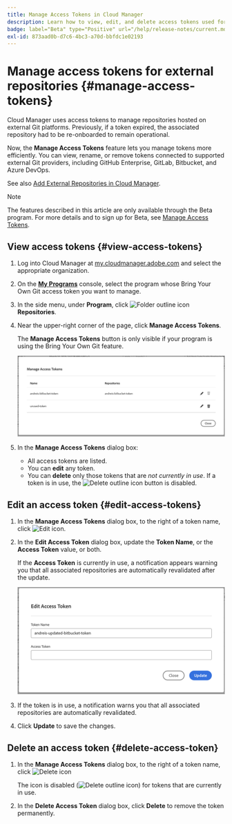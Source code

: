 ```yaml
---
title: Manage Access Tokens in Cloud Manager
description: Learn how to view, edit, and delete access tokens used for Bring Your Own Git in Cloud Manager on Adobe Managed Services.
badge: label="Beta" type="Positive" url="/help/release-notes/current.md#access-tokens"
exl-id: 873aad0b-d7c6-4bc3-a70d-bbfdc1e02193
---
```

# Manage access tokens for external repositories {#manage-access-tokens}

Cloud Manager uses access tokens to manage repositories hosted on external Git platforms. Previously, if a token expired, the associated repository had to be re-onboarded to remain operational.

Now, the **Manage Access Tokens** feature lets you manage tokens more efficiently. You can view, rename, or remove tokens connected to supported external Git providers, including GitHub Enterprise, GitLab, Bitbucket, and Azure DevOps.

See also [Add External Repositories in Cloud Manager](/help/managing-code/external-repositories.md).

>[!NOTE]
>
>The features described in this article are only available through the Beta program. For more details and to sign up for Beta, see [Manage Access Tokens](/help/release-notes/current.md#access-tokens).

## View access tokens {#view-access-tokens}

1. Log into Cloud Manager at [my.cloudmanager.adobe.com](https://my.cloudmanager.adobe.com/) and select the appropriate organization.
1. On the **[My Programs](/help/getting-started/navigation.md#my-programs-console)** console, select the program whose Bring Your Own Git access token you want to manage.
1. In the side menu, under **Program**, click ![Folder outline icon](https://spectrum.adobe.com/static/icons/workflow_18/Smock_FolderOutline_18_N.svg) **Repositories**.
1. Near the upper-right corner of the page, click **Manage Access Tokens**.

   The **Manage Access Tokens** button is only visible if your program is using the Bring Your Own Git feature.

    ![Manage Access Tokens dialog box listing one token that is active and one token that is inactive](/help/managing-code/assets/access-tokens-manage.png)

1. In the **Manage Access Tokens** dialog box:
   * All access tokens are listed.
   * You can **edit** any token.
   * You can **delete** only those tokens that are *not currently in use*. If a token is in use, the ![Delete outline icon](https://spectrum.adobe.com/static/icons/workflow_18/Smock_DeleteOutline_18_N.svg) button is disabled.

## Edit an access token {#edit-access-tokens}

1. In the **Manage Access Tokens** dialog box, to the right of a token name, click ![Edit icon](https://spectrum.adobe.com/static/icons/workflow_18/Smock_Edit_18_N.svg).
1. In the **Edit Access Token** dialog box, update the **Token Name**, or the **Access Token** value, or both.

    If the **Access Token** is currently in use, a notification appears warning you that all associated repositories are automatically revalidated after the update.

    ![Edit Access Token dialog box](/help/managing-code/assets/access-tokens-edit.png)

1. If the token is in use, a notification warns you that all associated repositories are automatically revalidated.

1. Click **Update** to save the changes.

## Delete an access token {#delete-access-token}

1. In the **Manage Access Tokens** dialog box, to the right of a token name, click ![Delete icon](https://spectrum.adobe.com/static/icons/workflow_18/Smock_Delete_18_N.svg)
 
    The icon is disabled (![Delete outline icon](https://spectrum.adobe.com/static/icons/workflow_18/Smock_DeleteOutline_18_N.svg)) for tokens that are currently in use.

1. In the **Delete Access Token** dialog box, click **Delete** to remove the token permanently.
